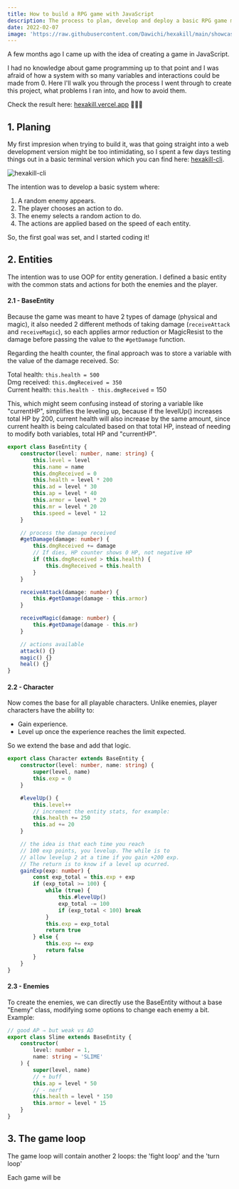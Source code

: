 ```yaml
---
title: How to build a RPG game with JavaScript
description: The process to plan, develop and deploy a basic RPG game made with JavaScript
date: 2022-02-07
image: 'https://raw.githubusercontent.com/Dawichi/hexakill/main/showcase.png'
---
```


A few months ago I came up with the idea of creating a game in JavaScript.

I had no knowledge about game programming up to that point and I was afraid of how a system with so many variables and interactions could be made from 0. Here I'll walk you through the process I went through to create this project, what problems I ran into, and how to avoid them.

Check the result here: [hexakill.vercel.app](https://hexakill.vercel.app) 🎉🎉🎉

## 1. Planing

My first impresion when trying to build it, was that going straight into a web development version might be too intimidating, so I spent a few days testing things out in a basic terminal version which you can find here: [hexakill-cli](https://github.com/dawichi/hexakill-cli).

![hexakill-cli](https://raw.githubusercontent.com/dawichi/hexakill-cli/main/showcase3.png)

The intention was to develop a basic system where:

1. A random enemy appears.
2. The player chooses an action to do.
3. The enemy selects a random action to do.
4. The actions are applied based on the speed of each entity.

So, the first goal was set, and I started coding it!

## 2. Entities

The intention was to use OOP for entity generation. I defined a basic entity with the common stats and actions for both the enemies and the player.

#### 2.1 - BaseEntity

Because the game was meant to have 2 types of damage (physical and magic), it also needed 2 different methods of taking damage (`receiveAttack` and `receiveMagic`), so each applies armor reduction or MagicResist to the damage before passing the value to the `#getDamage` function.

Regarding the health counter, the final approach was to store a variable with the value of the damage received. So:

Total health: `this.health = 500`  
Dmg received: `this.dmgReceived = 350`  
Current health: `this.health - this.dmgReceived` = 150

This, which might seem confusing instead of storing a variable like "currentHP", simplifies the leveling up, because if the levelUp() increases total HP by 200, current health will also increase by the same amount, since current health is being calculated based on that total HP, instead of needing to modify both variables, total HP and "currentHP".

```ts
export class BaseEntity {
    constructor(level: number, name: string) {
        this.level = level
        this.name = name
        this.dmgReceived = 0
        this.health = level * 200
        this.ad = level * 30
        this.ap = level * 40
        this.armor = level * 20
        this.mr = level * 20
        this.speed = level * 12
    }

    // process the damage received
    #getDamage(damage: number) {
        this.dmgReceived += damage
        // If dies, HP counter shows 0 HP, not negative HP
        if (this.dmgReceived > this.health) {
            this.dmgReceived = this.health
        }
    }

    receiveAttack(damage: number) {
        this.#getDamage(damage - this.armor)
    }

    receiveMagic(damage: number) {
        this.#getDamage(damage - this.mr)
    }

    // actions available
    attack() {}
    magic() {}
    heal() {}
}
```

#### 2.2 - Character

Now comes the base for all playable characters. Unlike enemies, player characters have the ability to:

-   Gain experience.
-   Level up once the experience reaches the limit expected.

So we extend the base and add that logic.

```ts
export class Character extends BaseEntity {
    constructor(level: number, name: string) {
        super(level, name)
        this.exp = 0
    }

    #levelUp() {
        this.level++
        // increment the entity stats, for example:
        this.health += 250
        this.ad += 20
    }

    // the idea is that each time you reach
    // 100 exp points, you levelup. The while is to
    // allow levelup 2 at a time if you gain +200 exp.
    // The return is to know if a level up ocurred.
    gainExp(exp: number) {
        const exp_total = this.exp + exp
        if (exp_total >= 100) {
            while (true) {
                this.#levelUp()
                exp_total -= 100
                if (exp_total < 100) break
            }
            this.exp = exp_total
            return true
        } else {
            this.exp += exp
            return false
        }
    }
}
```

#### 2.3 - Enemies

To create the enemies, we can directly use the BaseEntity without a base "Enemy" class, modifying some options to change each enemy a bit. Example:

```ts
// good AP ⇒ but weak vs AD
export class Slime extends BaseEntity {
    constructor(
        level: number = 1,
        name: string = 'SLIME'
	) {
        super(level, name)
        // + buff
        this.ap = level * 50
        // - nerf
        this.health = level * 150
        this.armor = level * 15
    }
}
```


## 3. The game loop

The game loop will contain another 2 loops: the 'fight loop' and the 'turn loop'

Each game will be 